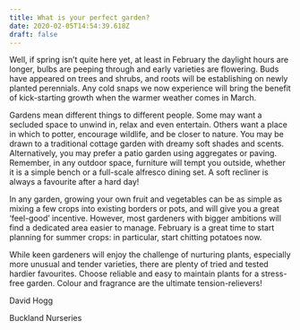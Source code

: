 ```yaml
---
title: What is your perfect garden?
date: 2020-02-05T14:54:39.618Z
draft: false
---
```


Well, if spring isn’t quite here yet, at least in February the daylight hours are longer, bulbs are peeping through and early varieties are flowering. Buds have appeared on trees and shrubs, and roots will be establishing on newly planted perennials. Any cold snaps we now experience will bring the benefit of kick-starting growth when the warmer weather comes in March.

Gardens mean different things to different people. Some may want a secluded space to unwind in, relax and even entertain. Others want a place in which to potter, encourage wildlife, and be closer to nature. You may be drawn to a traditional cottage garden with dreamy soft shades and scents. Alternatively, you may prefer a patio garden using aggregates or paving. Remember, in any outdoor space, furniture will tempt you outside, whether it is a simple bench or a full-scale alfresco dining set. A soft recliner is always a favourite after a hard day!

In any garden, growing your own fruit and vegetables can be as simple as mixing a few crops into existing borders or pots, and will give you a great ‘feel-good’ incentive. However, most gardeners with bigger ambitions will find a dedicated area easier to manage. February is a great time to start planning for summer crops: in particular, start chitting potatoes now.

While keen gardeners will enjoy the challenge of nurturing plants, especially more unusual and tender varieties, there are plenty of tried and tested hardier favourites. Choose reliable and easy to maintain plants for a stress-free garden. Colour and fragrance are the ultimate tension-relievers!

David Hogg

Buckland Nurseries
